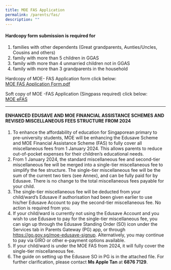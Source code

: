 ```yaml
---
title: MOE FAS Application
permalink: /parents/fas/
description: ""
---
```

#### Hardcopy form submission is required for
1. families with other dependents (Great grandparents, Aunties/Uncles, Cousins and others)
2. family with more than 5 children in GGAS
3. family with more than 4 unmarried children not in GGAS
4. family with more than 3 grandparents in the household

Hardcopy of MOE- FAS Application form click below: <br>
[MOE FAS Application Form.pdf](/files/Parents/MOE_FAS_Application%20Form_REVISED_14%20Oct%202022.pdf)


Soft copy of MOE -FAS Application (Singpass required) click below: <br>
[MOE eFAS](https://go.gov.sg/moe-efas)

______________________________________

#### ENHANCED EDUSAVE AND MOE FINANCIAL ASSISTANCE SCHEMES AND REVISED MISCELLANEOUS FEES STRUCTURE FROM 2024

1. To enhance the affordability of education for Singaporean primary to pre-university students, MOE will be enhancing the Edusave Scheme and MOE Financial Assistance Scheme (FAS) to fully cover all miscellaneous fees from 1 January 2024. This allows parents to reduce out-of-pocket expenses for their children’s educational needs. 
2. From 1 January 2024, the standard miscellaneous fee and second-tier miscellaneous fee will be merged into a single-tier miscellaneous fee to simplify the fee structure. The single-tier miscellaneous fee will be the sum of the current two tiers (see Annex), and can be fully paid for by Edusave. There is no change to the total miscellaneous fees payable for your child. 
3. The single-tier miscellaneous fee will be deducted from your child/ward’s Edusave if authorisation had been given earlier to use his/her Edusave Account to pay the second-tier miscellaneous fee. No action is required from you. 
4. If your child/ward is currently not using the Edusave Account and you wish to use Edusave to pay for the single-tier miscellaneous fee, you can sign up through the Edusave Standing Order (SO) icon under the Services tab in Parents Gateway (PG) app, or through https://go.gov.sg/moe-edusave-signup.  Alternatively, you may continue to pay via GIRO or other e-payment options available. 
5. If your child/ward is under the MOE FAS from 2024, it will fully cover the single-tier miscellaneous fee.  
6. The guide on setting up the Edusave SO in PG is in the attached file. For further clarification, please contact **Ms Apple Tan** at **6876 7129**.